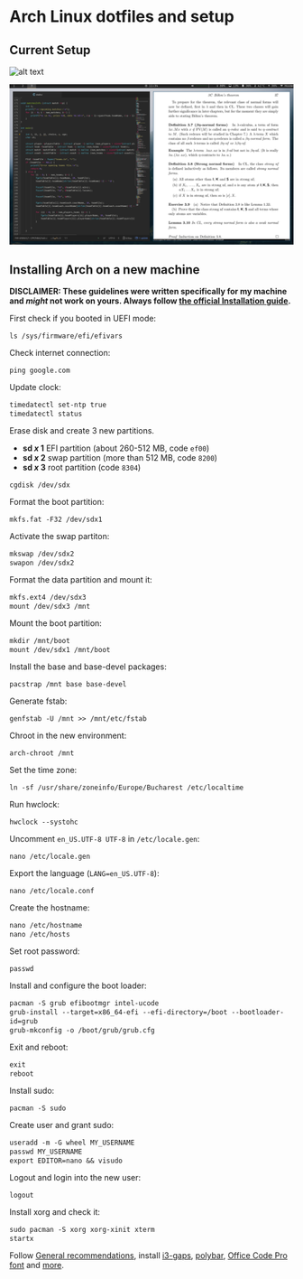 # Arch Linux dotfiles and setup

## Current Setup
![alt text](https://github.com/BogdanIonesq/dotfiles/blob/master/clean.png)

![alt text](https://github.com/BogdanIonesq/dotfiles/blob/master/busy.png)

## Installing Arch on a new machine
**DISCLAIMER: These guidelines were written specifically for my machine and _might_ not work on yours. Always follow [the official Installation guide](https://wiki.archlinux.org/index.php/Installation_guide).**

First check if you booted in UEFI mode:
```
ls /sys/firmware/efi/efivars
```

Check internet connection:
```
ping google.com
```

Update clock:
```
timedatectl set-ntp true
timedatectl status
```

Erase disk and create 3 new partitions.
- **sd _x_ 1** EFI partition (about 260-512 MB, code `ef00`)
- **sd _x_ 2** swap partition (more than 512 MB, code `8200`)
- **sd _x_ 3** root partition (code `8304`)
```
cgdisk /dev/sdx
```

Format the boot partition:
```
mkfs.fat -F32 /dev/sdx1
```

Activate the swap partiton:
```
mkswap /dev/sdx2
swapon /dev/sdx2
```

Format the data partition and mount it:
```
mkfs.ext4 /dev/sdx3
mount /dev/sdx3 /mnt
```

Mount the boot partition:
```
mkdir /mnt/boot
mount /dev/sdx1 /mnt/boot
```

Install the base and base-devel packages:
```
pacstrap /mnt base base-devel
```

Generate fstab:
```
genfstab -U /mnt >> /mnt/etc/fstab
```

Chroot in the new environment:
```
arch-chroot /mnt
```

Set the time zone:
```
ln -sf /usr/share/zoneinfo/Europe/Bucharest /etc/localtime
```

Run hwclock:
```
hwclock --systohc
```

Uncomment `en_US.UTF-8 UTF-8` in `/etc/locale.gen`:
```
nano /etc/locale.gen
```

Export the language (`LANG=en_US.UTF-8`):
```
nano /etc/locale.conf
```

Create the hostname:
```
nano /etc/hostname
nano /etc/hosts
```

Set root password:
```
passwd
```

Install and configure the boot loader:
```
pacman -S grub efibootmgr intel-ucode
grub-install --target=x86_64-efi --efi-directory=/boot --bootloader-id=grub
grub-mkconfig -o /boot/grub/grub.cfg
```

Exit and reboot:
```
exit
reboot
```

Install sudo:
```
pacman -S sudo
```

Create user and grant sudo:
```
useradd -m -G wheel MY_USERNAME
passwd MY_USERNAME
export EDITOR=nano && visudo
```

Logout and login into the new user:
```
logout
```

Install xorg and check it:
```
sudo pacman -S xorg xorg-xinit xterm
startx
```

Follow [General recommendations](https://wiki.archlinux.org/index.php/general_recommendations), install [i3-gaps](https://github.com/Airblader/i3), [polybar](https://github.com/jaagr/polybar), [Office Code Pro font](https://github.com/nathco/Office-Code-Pro) and [more](https://wiki.archlinux.org/index.php/List_of_applications).
